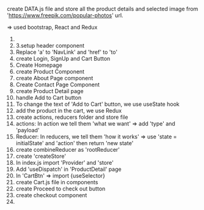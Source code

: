 create DATA.js file and store all the product details and selected image from 'https://www.freepik.com/popular-photos' url.

=> used bootstrap, React and Redux

1.
2. 3.setup header component
3. Replace 'a' to 'NavLink' and 'href' to 'to'
4. create Login, SignUp and Cart Button
5. Create Homepage
6. create Product Component
7. create About Page component
8. Create Contact Page Component
9. create Product Detail page
10. handle Add to Cart button
11. To change the text of 'Add to Cart' button, we use useState hook
12. add the product in the cart, we use Redux
13. create actions, reducers folder and store file
14. actions: In action we tell them 'what we want' => add 'type' and 'payload'
15. Reducer: In reducers, we tell them 'how it works' => use 'state = initialState' and 'action' then return 'new state'
16. create combineReducer as 'rootReducer'
17. create 'createStore'
18. In index.js import 'Provider' and 'store'
19. Add 'useDispatch' in 'ProductDetail' page
20. In 'CartBtn' => import {useSelector}
21. create Cart.js file in components
22. create Proceed to check out button
23. create checkout component
24. 
